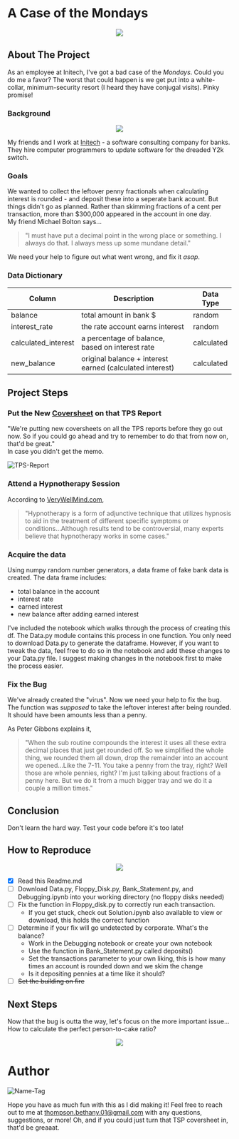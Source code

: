 # A Case of the Mondays
<p align="center">
  <img src="https://www.bedfordjones.com/wp-content/uploads/2017/10/Office-Space-images-3691415b-de44-4ecf-a5fb-1f7b416431b-1.jpg">
</p>  

## About The Project
As an employee at Initech, I've got a bad case of the *Mondays*. Could you do me a favor? The worst that could happen is we get put into a white-collar, minimum-security resort (I heard they have conjugal visits). Pinky promise!  
### Background
<p align="center">
  <img src="https://d1yjjnpx0p53s8.cloudfront.net/styles/logo-thumbnail/s3/052013/initech-edited-colors-font-vectorized.png?itok=IQhihDgr">
</p>  

My friends and I work at [Initech](https://movies.stackexchange.com/questions/726/what-kind-of-company-is-initech) - a software consulting company for banks. They hire computer programmers to update software for the dreaded Y2k switch.
### Goals
We wanted to collect the leftover penny fractionals when calculating interest is rounded - and deposit these into a seperate bank acount. But things didn't go as planned. Rather than skimming fractions of a cent per transaction, more than $300,000 appeared in the account in one day.   
My friend Michael Bolton says...   
> "I must have put a decimal point in the wrong place or something.
> I always do that. I always mess up some mundane detail."  

We need your help to figure out what went wrong, and fix it *asap*.
### Data Dictionary
| Column              | Description                                               | Data Type  |
|---------------------|-----------------------------------------------------------|------------|
| balance             | total amount in bank $                                    | random     |
| interest_rate       | the rate account earns interest                           | random     |
| calculated_interest | a percentage of balance, based on interest rate           | calculated |
| new_balance         | original balance + interest earned  (calculated interest) | calculated |  

## Project Steps
### Put the New [Coversheet](https://en.wikipedia.org/wiki/TPS_report) on that TPS Report
"We're putting new coversheets on all the TPS reports before they go out now. So if you could go ahead and try to remember to do that from now on, that'd be great."  
In case you didn't get the memo.  

![TPS-Report](https://upload.wikimedia.org/wikipedia/commons/thumb/7/75/Tps_report.png/440px-Tps_report.png)
### Attend a Hypnotherapy Session
According to [VeryWellMind.com](https://www.verywellmind.com/hypnotherapy-2671993),
> "Hypnotherapy is a form of adjunctive technique that utilizes hypnosis to aid in the treatment of different specific symptoms or conditions...Although results 
> tend to be controversial, many experts believe that hypnotherapy works in some cases."
### Acquire the data
Using numpy random number generators, a data frame of fake bank data is created. The data frame includes:
- total balance in the account
- interest rate
- earned interest
- new balance after adding earned interest  

I've included the notebook which walks through the process of creating this df. The Data.py module contains this process in one function. You only need to download Data.py to generate the dataframe. However, if you want to tweak the data, feel free to do so in the notebook and add these changes to your Data.py file. I suggest making changes in the notebook first to make the process easier.
### Fix the Bug
We've already created the "virus". Now we need your help to fix the bug. The function was *supposed* to take the leftover interest after being rounded. It should have been amounts less than a penny.  

As Peter Gibbons explains it,  
> "When the sub routine compounds the interest it uses all these extra decimal places that just get rounded off. So we simplified the whole thing, we rounded 
> them all down, drop the remainder into an account we opened...Like the 7-11. You take a penny from the tray, right? Well those are whole pennies, right? I'm just 
> talking about fractions of a penny here. But we do it from a much bigger tray and we do it a couple a million times."  

## Conclusion
Don't learn the hard way. Test your code before it's too late!
## How to Reproduce

<p align="center">
  <img src="https://thumbs.gfycat.com/GroundedSophisticatedFieldmouse-size_restricted.gif">
</p> 

- [x] Read this Readme.md
- [ ] Download Data.py, Floppy_Disk.py, Bank_Statement.py, and Debugging.ipynb into your working directory (no floppy disks needed)
- [ ] Fix the function in Floppy_disk.py to correctly run each transaction.
    - If you get stuck, check out Solution.ipynb also available to view or download, this holds the correct function
- [ ] Determine if your fix will go undetected by corporate. What's the balance?
    - Work in the Debugging notebook or create your own notebook
    - Use the function in Bank_Statement.py called deposits()
    - Set the transactions parameter to your own liking, this is how many times an account is rounded down and we skim the change
    - Is it depositing pennies at a time like it should?
- [ ] ~~Set the building on fire~~
## Next Steps
Now that the bug is outta the way, let's focus on the more important issue... How to calculate the perfect person-to-cake ratio?  

<p align="center">
  <img src="https://www.teamphoria.com/wp-content/uploads/9imQZkq.jpg">
</p> 

# Author
![Name-Tag](https://i.pinimg.com/originals/e1/56/2b/e1562bc3f546913c96df7903f57fdeb2.png)  

Hope you have as much fun with this as I did making it!
Feel free to reach out to me at thompson.bethany.01@gmail.com with any questions, suggestions, or more!
Oh, and if you could just turn that TSP coversheet in, that'd be greaaat.